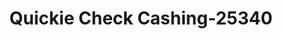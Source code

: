 ---
f_zip-code: 19002
f_state-code: PA
title: Quickie Check Cashing-25340
f_phone: 215-248-1101
f_city-only: Ambler
f_address: 1833 Saxon Lane Ambler
f_location-unique-id: '25340'
slug: quickie-check-cashing-25340
updated-on: '2024-05-30T13:46:58.046Z'
created-on: '2024-05-30T13:36:59.803Z'
published-on: '2024-05-30T13:54:32.469Z'
f_city-state: cms/city/ambler-pa.md
f_company: cms/company/quickie-check-cashing.md
f_state: cms/state/pennsylvania.md
layout: '[payday-loan].html'
tags: payday-loan
---
